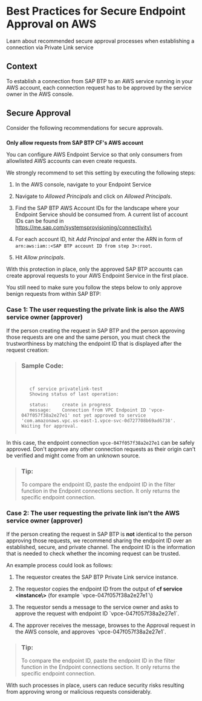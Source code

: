 <!-- loioe0455888a6e44eb2bda8b8edb13dc55a -->

# Best Practices for Secure Endpoint Approval on AWS

Learn about recommended secure approval processes when establishing a connection via Private Link service



<a name="loioe0455888a6e44eb2bda8b8edb13dc55a__section_lwk_2hf_yrb"/>

## Context

To establish a connection from SAP BTP to an AWS service running in your AWS account, each connection request has to be approved by the service owner in the AWS console.



<a name="loioe0455888a6e44eb2bda8b8edb13dc55a__section_z43_kb1_wrb"/>

## Secure Approval

Consider the following recommendations for secure approvals.



### 

**Only allow requests from SAP BTP CF's AWS account**

You can configure AWS Endpoint Service so that only consumers from allowlisted AWS accounts can even create requests.

We strongly recommend to set this setting by executing the following steps:

1.  In the AWS console, navigate to your Endpoint Service

2.  Navigate to *Allowed Principals* and click on *Allowed Principals*.

3.  Find the SAP BTP AWS Account IDs for the landscape where your Endpoint Service should be consumed from. A current list of account IDs can be found in <https://me.sap.com/systemsprovisioning/connectivity\>
4.  For each account ID, hit *Add Principal* and enter the ARN in form of `arn:aws:iam::<SAP BTP account ID from step 3>:root`.

5.  Hit *Allow principals*.


With this protection in place, only the approved SAP BTP accounts can create approval requests to your AWS Endpoint Service in the first place.

You still need to make sure you follow the steps below to only approve benign requests from within SAP BTP:



###  **Case 1: The user requesting the private link is also the AWS service owner \(approver\)**

If the person creating the request in SAP BTP and the person approving those requests are one and the same person, you must check the trustworthiness by matching the endpoint ID that is displayed after the request creation:

> ### Sample Code:  
> ```
> 
>  
>    cf service privatelink-test
>    Showing status of last operation:
>  
>    status:     create in progress
>    message:    Connection from VPC Endpoint ID 'vpce-047f057f38a2e27e1' not yet approved to service 'com.amazonaws.vpc.us-east-1.vpce-svc-0d727708b69ad6738'. Waiting for approval.
>  
> 
> ```

In this case, the endpoint connection `vpce-047f057f38a2e27e1` can be safely approved. Don't approve any other connection requests as their origin can't be verified and might come from an unknown source.

> ### Tip:  
> To compare the endpoint ID, paste the endpoint ID in the filter function in the Endpoint connections section. It only returns the specific endpoint connection.



### **Case 2: The user requesting the private link isn't the AWS service owner \(approver\)**

If the person creating the request in SAP BTP is **not** identical to the person approving those requests, we recommend sharing the endpoint ID over an established, secure, and private channel. The endpoint ID is the information that is needed to check whether the incoming request can be trusted.

An example process could look as follows:

1.  The requestor creates the SAP BTP Private Link service instance.

2.  The requestor copies the endpoint ID from the output of **cf service <instance\\\>** \(for example \`vpce-047f057f38a2e27e1\`\\\)
3.  The requestor sends a message to the service owner and asks to approve the request with endpoint ID \`vpce-047f057f38a2e27e1\`.

4.  The approver receives the message, browses to the Approval request in the AWS console, and approves \`vpce-047f057f38a2e27e1\`.


> ### Tip:  
> To compare the endpoint ID, paste the endpoint ID in the filter function in the Endpoint connections section. It only returns the specific endpoint connection.

With such processes in place, users can reduce security risks resulting from approving wrong or malicious requests considerably.

